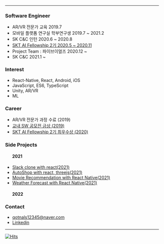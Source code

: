 <!--[![test](https://github-readme-stats.vercel.app/api?username=baesumin)](https://github.com/baesumin)-->
---
### Software Engineer
- AR/VR 전문가 교육 2019.7
- 모바일 플랫폼 연구실 학부연구생 2019.7 ~ 2021.2
- SK C&C 인턴 2020.6 ~ 2020.8
- [SKT AI Fellowship 2기 2020.5 ~ 2020.11](https://www.youtube.com/watch?v=USqqJFc0Nu4)
- Project Team : 파이브이얼즈 2020.12 ~
- SK C&C 2021.1 ~


### Interest
- React-Native, React, Android, iOS
- JavaScript, ES6, TypeScript
- Unity, AR/VR
- ML


### Career
- AR/VR 전문가 과정 수료 (2019)
- [교내 SW 공모전 금상 (2019)](https://github.com/baesumin/SmartHome)
- [SKT AI Fellowship 2기 최우수상 (2020)](https://www.youtube.com/watch?v=USqqJFc0Nu4)

### Side Projects
#### &nbsp;&nbsp;&nbsp;&nbsp;&nbsp;&nbsp;&nbsp;2021
- [Slack clone with react(2021)](https://slack-clone-eb0ec.web.app/)
- [AutoShop with react, threejs(2021)](https://smwebrepository.github.io/react-three-autoshop/)
- [Movie Recommendation with React Native(2021)](https://smwebrepository.github.io/moviesWeb/)
- [Weather Forecast with React Native(2021)](https://smwebrepository.github.io/weatherWeb/)

#### &nbsp;&nbsp;&nbsp;&nbsp;&nbsp;&nbsp;&nbsp;2022

### Contact
- qotnals12345@naver.com
- [Linkedin](https://www.linkedin.com/in/baesumin)


---

[![Hits](https://hits.seeyoufarm.com/api/count/incr/badge.svg?url=https://github.com/baesumin)](https://hits.seeyoufarm.com)

